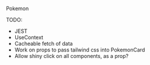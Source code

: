 Pokemon

TODO: 
- JEST
- UseContext
- Cacheable fetch of data
- Work on props to pass tailwind css into PokemonCard
- Allow shiny click on all components, as a prop?
